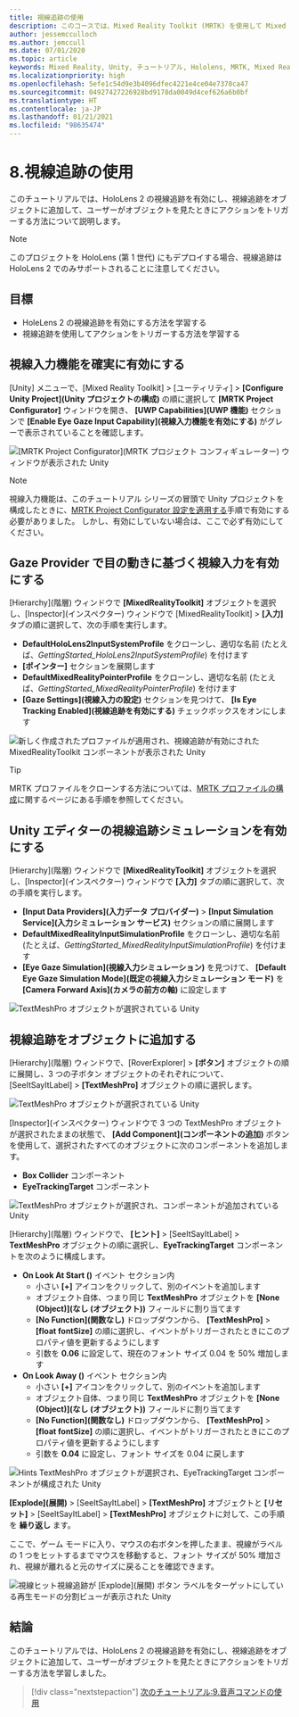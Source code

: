 ```yaml
---
title: 視線追跡の使用
description: このコースでは、Mixed Reality Toolkit (MRTK) を使用して Mixed Reality アプリで視線追跡を使用する方法について説明します。
author: jessemcculloch
ms.author: jemccull
ms.date: 07/01/2020
ms.topic: article
keywords: Mixed Reality, Unity, チュートリアル, Hololens, MRTK, Mixed Reality Toolkit, UWP, 視線追跡
ms.localizationpriority: high
ms.openlocfilehash: 5efe1c54d9e3b4096dfec4221e4ce04e7370ca47
ms.sourcegitcommit: 04927427226928bd9178da0049d4cef626a6b0bf
ms.translationtype: HT
ms.contentlocale: ja-JP
ms.lasthandoff: 01/21/2021
ms.locfileid: "98635474"
---
```

# <a name="8-using-eye-tracking"></a>8.視線追跡の使用

このチュートリアルでは、HoloLens 2 の視線追跡を有効にし、視線追跡をオブジェクトに追加して、ユーザーがオブジェクトを見たときにアクションをトリガーする方法について説明します。

> [!NOTE]
> このプロジェクトを HoloLens (第 1 世代) にもデプロイする場合、視線追跡は HoloLens 2 でのみサポートされることに注意してください。

## <a name="objectives"></a>目標

* HoleLens 2 の視線追跡を有効にする方法を学習する
* 視線追跡を使用してアクションをトリガーする方法を学習する

## <a name="ensuring-the-eye-gaze-input-capability-is-enabled"></a>視線入力機能を確実に有効にする

[Unity] メニューで、[Mixed Reality Toolkit] > [ユーティリティ] > **[Configure Unity Project]\(Unity プロジェクトの構成\)** の順に選択して **[MRTK Project Configurator]** ウィンドウを開き、 **[UWP Capabilities]\(UWP 機能\)** セクションで **[Enable Eye Gaze Input Capability]\(視線入力機能を有効にする\)** がグレーで表示されていることを確認します。

![[MRTK Project Configurator]\(MRTK プロジェクト コンフィギュレーター\) ウィンドウが表示された Unity](images/mr-learning-base/base-08-section1-step1-1.png)

> [!NOTE]
> 視線入力機能は、このチュートリアル シリーズの冒頭で Unity プロジェクトを構成したときに、[MRTK Project Configurator 設定を適用する](mr-learning-base-02.md#creating-and-configuring-the-scene)手順で有効にする必要がありました。 しかし、有効にしていない場合は、ここで必ず有効にしてください。

## <a name="enabling-eye-based-gaze-in-the-gaze-provider"></a>Gaze Provider で目の動きに基づく視線入力を有効にする

[Hierarchy]\(階層\) ウィンドウで **[MixedRealityToolkit]** オブジェクトを選択し、[Inspector]\(インスペクター\) ウィンドウで [MixedRealityToolkit] > **[入力]** タブの順に選択して、次の手順を実行します。

* **DefaultHoloLens2InputSystemProfile** をクローンし、適切な名前 (たとえば、_GettingStarted_HoloLens2InputSystemProfile_) を付けます
* **[ポインター]** セクションを展開します
* **DefaultMixedRealityPointerProfile** をクローンし、適切な名前 (たとえば、_GettingStarted_MixedRealityPointerProfile_) を付けます
* **[Gaze Settings]\(視線入力の設定\)** セクションを見つけて、 **[Is Eye Tracking Enabled]\(視線追跡を有効にする\)** チェックボックスをオンにします

![新しく作成されたプロファイルが適用され、視線追跡が有効にされた MixedRealityToolkit コンポーネントが表示された Unity](images/mr-learning-base/base-08-section2-step1-1.png)

> [!TIP]
> MRTK プロファイルをクローンする方法については、[MRTK プロファイルの構成](mr-learning-base-03.md)に関するページにある手順を参照してください。

## <a name="enabling-simulated-eye-tracking-for-the-unity-editor"></a>Unity エディターの視線追跡シミュレーションを有効にする

[Hierarchy]\(階層\) ウィンドウで **[MixedRealityToolkit]** オブジェクトを選択し、[Inspector]\(インスペクター\) ウィンドウで **[入力]** タブの順に選択して、次の手順を実行します。

* **[Input Data Providers]\(入力データ プロバイダー\)**  >  **[Input Simulation Service]\(入力シミュレーション サービス\)** セクションの順に展開します
* **DefaultMixedRealityInputSimulationProfile** をクローンし、適切な名前 (たとえば、_GettingStarted_MixedRealityInputSimulationProfile_) を付けます
* **[Eye Gaze Simulation]\(視線入力シミュレーション\)** を見つけて、 **[Default Eye Gaze Simulation Mode]\(既定の視線入力シミュレーション モード\)** を **[Camera Forward Axis]\(カメラの前方の軸\)** に設定します

![TextMeshPro オブジェクトが選択されている Unity](images/mr-learning-base/base-08-section3-step1-1.png)

## <a name="adding-eye-tracking-to-objects"></a>視線追跡をオブジェクトに追加する

[Hierarchy]\(階層\) ウィンドウで、[RoverExplorer] > **[ボタン]** オブジェクトの順に展開し、3 つの子ボタン オブジェクトのそれぞれについて、[SeeItSayItLabel] > **[TextMeshPro]** オブジェクトの順に選択します。

![TextMeshPro オブジェクトが選択されている Unity](images/mr-learning-base/base-08-section4-step1-1.png)

[Inspector]\(インスペクター\) ウィンドウで 3 つの TextMeshPro オブジェクトが選択されたままの状態で、 **[Add Component]\(コンポーネントの追加\)** ボタンを使用して、選択されたすべてのオブジェクトに次のコンポーネントを追加します。

* **Box Collider** コンポーネント
* **EyeTrackingTarget** コンポーネント

![TextMeshPro オブジェクトが選択され、コンポーネントが追加されている Unity](images/mr-learning-base/base-08-section4-step1-2.png)

[Hierarchy]\(階層\) ウィンドウで、 **[ヒント]** > [SeeItSayItLabel] > **TextMeshPro** オブジェクトの順に選択し、**EyeTrackingTarget** コンポーネントを次のように構成します。

* **On Look At Start ()** イベント セクション内
  * 小さい **[+]** アイコンをクリックして、別のイベントを追加します
  * オブジェクト自体、つまり同じ **TextMeshPro** オブジェクトを **[None (Object)]\(なし (オブジェクト)\)** フィールドに割り当てます
  * **[No Function]\(関数なし\)** ドロップダウンから、 **[TextMeshPro]**  >  **[float fontSize]** の順に選択し、イベントがトリガーされたときにこのプロパティ値を更新するようにします
  * 引数を **0.06** に設定して、現在のフォント サイズ 0.04 を 50% 増加します
* **On Look Away ()** イベント セクション内
  * 小さい **[+]** アイコンをクリックして、別のイベントを追加します
  * オブジェクト自体、つまり同じ **TextMeshPro** オブジェクトを **[None (Object)]\(なし (オブジェクト)\)** フィールドに割り当てます
  * **[No Function]\(関数なし\)** ドロップダウンから、 **[TextMeshPro]**  >  **[float fontSize]** の順に選択し、イベントがトリガーされたときにこのプロパティ値を更新するようにします
  * 引数を **0.04** に設定し、フォント サイズを 0.04 に戻します

![Hints TextMeshPro オブジェクトが選択され、EyeTrackingTarget コンポーネントが構成された Unity](images/mr-learning-base/base-08-section4-step1-3.png)

**[Explode]\(展開\)** > [SeeItSayItLabel] > **[TextMeshPro]** オブジェクトと **[リセット]** > [SeeItSayItLabel] > **[TextMeshPro]** オブジェクトに対して、この手順を **繰り返し** ます。

ここで、ゲーム モードに入り、マウスの右ボタンを押したまま、視線がラベルの 1 つをヒットするまでマウスを移動すると、フォント サイズが 50% 増加され、視線が離れると元のサイズに戻ることを確認できます。

![視線ヒット視線追跡が [Explode]\(展開\) ボタン ラベルをターゲットにしている再生モードの分割ビューが表示された Unity](images/mr-learning-base/base-08-section4-step1-4.png)

## <a name="congratulations"></a>結論

このチュートリアルでは、HoloLens 2 の視線追跡を有効にし、視線追跡をオブジェクトに追加して、ユーザーがオブジェクトを見たときにアクションをトリガーする方法を学習しました。

> [!div class="nextstepaction"]
> [次のチュートリアル:9.音声コマンドの使用](mr-learning-base-09.md)
